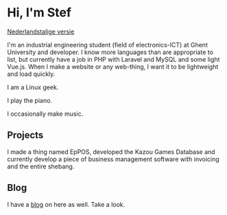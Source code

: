 # Hi, I'm Stef
[Nederlandstalige versie](/nl)

I'm an industrial engineering student (field of electronics-ICT) at Ghent University and developer.
I know more languages than are appropriate to list, but currently have a job in PHP with Laravel and MySQL and some light Vue.js.
When I make a website or any web-thing, I want it to be lightweight and load quickly.

I am a Linux geek.

I play the piano.

I occasionally make music.

## Projects
I made a thing named EpPOS, developed the Kazou Games Database
and currently develop a piece of business management software with invoicing and the entire shebang.

## Blog
I have a [blog](/blog) on here as well. Take a look.
